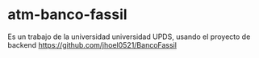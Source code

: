 # atm-banco-fassil
Es un trabajo de la universidad universidad UPDS, usando el proyecto de backend https://github.com/jhoel0521/BancoFassil
